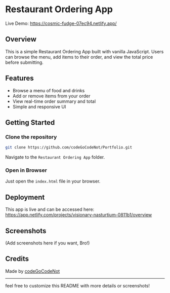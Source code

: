 # Restaurant Ordering App

Live Demo: https://cosmic-fudge-07ec94.netlify.app/

## Overview

This is a simple Restaurant Ordering App built with vanilla JavaScript. Users can browse the menu, add items to their order, and view the total price before submitting.

## Features

- Browse a menu of food and drinks
- Add or remove items from your order
- View real-time order summary and total
- Simple and responsive UI

## Getting Started

### Clone the repository

```bash
git clone https://github.com/codeGoCodeNot/Portfolio.git
```
Navigate to the `Restaurant Ordering App` folder.

### Open in Browser

Just open the `index.html` file in your browser.

## Deployment

This app is live and can be accessed here:  
https://app.netlify.com/projects/visionary-nasturtium-0811b1/overview

## Screenshots

(Add screenshots here if you want, Bro!)

## Credits

Made by [codeGoCodeNot](https://github.com/codeGoCodeNot)

---

feel free to customize this README with more details or screenshots!
